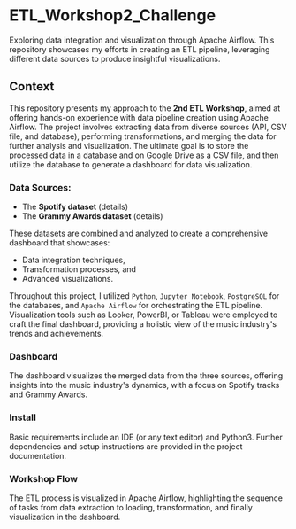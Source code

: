 # ETL_Workshop2_Challenge

Exploring data integration and visualization through Apache Airflow. This repository showcases my efforts in creating an ETL pipeline, leveraging different data sources to produce insightful visualizations.

## Context

This repository presents my approach to the **2nd ETL Workshop**, aimed at offering hands-on experience with data pipeline creation using Apache Airflow. The project involves extracting data from diverse sources (API, CSV file, and database), performing transformations, and merging the data for further analysis and visualization. The ultimate goal is to store the processed data in a database and on Google Drive as a CSV file, and then utilize the database to generate a dashboard for data visualization.

### Data Sources:

- The **Spotify dataset** (details)
- The **Grammy Awards dataset** (details)

These datasets are combined and analyzed to create a comprehensive dashboard that showcases:

- Data integration techniques,
- Transformation processes, and
- Advanced visualizations.

Throughout this project, I utilized `Python`, `Jupyter Notebook`, `PostgreSQL` for the databases, and `Apache Airflow` for orchestrating the ETL pipeline. Visualization tools such as Looker, PowerBI, or Tableau were employed to craft the final dashboard, providing a holistic view of the music industry's trends and achievements.

### Dashboard

The dashboard visualizes the merged data from the three sources, offering insights into the music industry's dynamics, with a focus on Spotify tracks and Grammy Awards.

### Install

Basic requirements include an IDE (or any text editor) and Python3. Further dependencies and setup instructions are provided in the project documentation.

### Workshop Flow

The ETL process is visualized in Apache Airflow, highlighting the sequence of tasks from data extraction to loading, transformation, and finally visualization in the dashboard.

